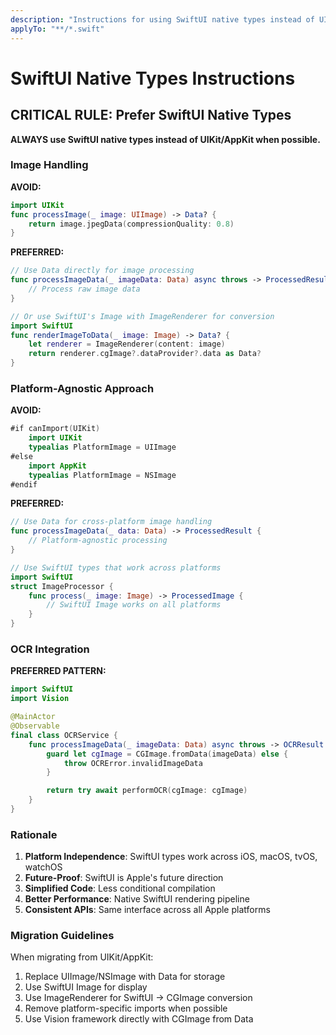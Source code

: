 ```yaml
---
description: "Instructions for using SwiftUI native types instead of UIKit/AppKit"
applyTo: "**/*.swift"
---
```


# SwiftUI Native Types Instructions

## CRITICAL RULE: Prefer SwiftUI Native Types

**ALWAYS use SwiftUI native types instead of UIKit/AppKit when possible.**

### Image Handling

**AVOID:**

```swift
import UIKit
func processImage(_ image: UIImage) -> Data? {
    return image.jpegData(compressionQuality: 0.8)
}
```

**PREFERRED:**

```swift
// Use Data directly for image processing
func processImageData(_ imageData: Data) async throws -> ProcessedResult {
    // Process raw image data
}

// Or use SwiftUI's Image with ImageRenderer for conversion
import SwiftUI
func renderImageToData(_ image: Image) -> Data? {
    let renderer = ImageRenderer(content: image)
    return renderer.cgImage?.dataProvider?.data as Data?
}
```

### Platform-Agnostic Approach

**AVOID:**

```swift
#if canImport(UIKit)
    import UIKit
    typealias PlatformImage = UIImage
#else
    import AppKit
    typealias PlatformImage = NSImage
#endif
```

**PREFERRED:**

```swift
// Use Data for cross-platform image handling
func processImageData(_ data: Data) -> ProcessedResult {
    // Platform-agnostic processing
}

// Use SwiftUI types that work across platforms
import SwiftUI
struct ImageProcessor {
    func process(_ image: Image) -> ProcessedImage {
        // SwiftUI Image works on all platforms
    }
}
```

### OCR Integration

**PREFERRED PATTERN:**

```swift
import SwiftUI
import Vision

@MainActor
@Observable
final class OCRService {
    func processImageData(_ imageData: Data) async throws -> OCRResult {
        guard let cgImage = CGImage.fromData(imageData) else {
            throw OCRError.invalidImageData
        }

        return try await performOCR(cgImage: cgImage)
    }
}
```

### Rationale

1. **Platform Independence**: SwiftUI types work across iOS, macOS, tvOS, watchOS
2. **Future-Proof**: SwiftUI is Apple's future direction
3. **Simplified Code**: Less conditional compilation
4. **Better Performance**: Native SwiftUI rendering pipeline
5. **Consistent APIs**: Same interface across all Apple platforms

### Migration Guidelines

When migrating from UIKit/AppKit:

1. Replace UIImage/NSImage with Data for storage
2. Use SwiftUI Image for display
3. Use ImageRenderer for SwiftUI → CGImage conversion
4. Remove platform-specific imports when possible
5. Use Vision framework directly with CGImage from Data

